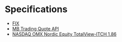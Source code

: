 Specifications
==============

  - [FIX](http://fixprotocol.org/)
  - [MB Trading Quote API](http://www.mbtrading.com/developersMain.aspx?page=api)
  - [NASDAQ OMX Nordic Equity TotalView-ITCH 1.86][ITCH 1.86]

[ITCH 1.86]: http://nordic.nasdaqomxtrader.com/digitalAssets/72/72740_nordic_equity_totalview-itch_1.86.pdf
